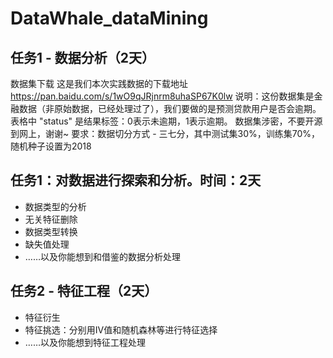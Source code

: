 # DataWhale_dataMining
## 任务1 - 数据分析（2天）
数据集下载
这是我们本次实践数据的下载地址 
https://pan.baidu.com/s/1wO9qJRjnrm8uhaSP67K0lw
说明：这份数据集是金融数据（非原始数据，已经处理过了），我们要做的是预测贷款用户是否会逾期。表格中 "status" 是结果标签：0表示未逾期，1表示逾期。
数据集涉密，不要开源到网上，谢谢~
要求：数据切分方式 - 三七分，其中测试集30%，训练集70%，随机种子设置为2018
## 任务1：对数据进行探索和分析。时间：2天
+ 数据类型的分析
+ 无关特征删除
+ 数据类型转换
+ 缺失值处理
+ ……以及你能想到和借鉴的数据分析处理

## 任务2 - 特征工程（2天）

+ 特征衍生
+ 特征挑选：分别用IV值和随机森林等进行特征选择
+ ……以及你能想到特征工程处理

